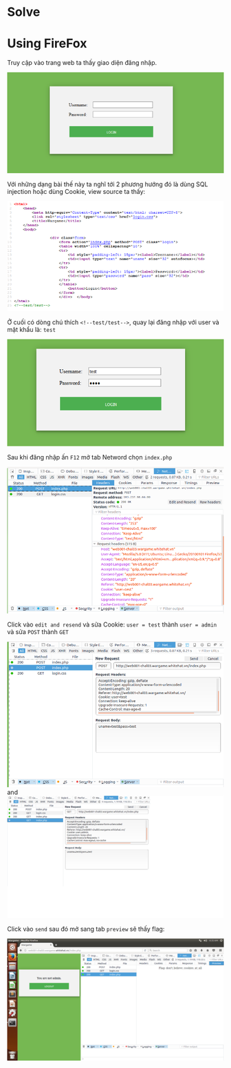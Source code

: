 # Solve

# Using FireFox

Truy cập vào trang web ta thấy giao diện đăng nhập.

![](web1.png)

Với những dạng bài thế này ta nghĩ tới 2 phương hướng đó là dùng SQL injection hoặc dùng Cookie, view source ta thấy:

![](web2.png)

Ở cuối có dòng chú thích  `<!--test/test-->`, quay lại đăng nhập với user và mật khẩu là: `test`

![](web3.png)

Sau khi đăng nhập ấn `F12` mở tab Netword chọn `index.php`

![](web4.png)

Click vào `edit and resend` và sửa Cookie: `user = test` thành `user = admin` và sửa `POST` thành `GET`

![](web5.png)
and
![](web6.png)

Click vào `send` sau đó mở sang tab `preview` sẽ thấy flag:

![](web7.png)
